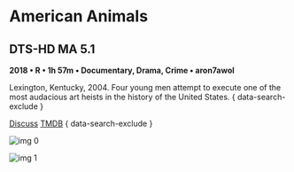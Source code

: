 # American Animals

## DTS-HD MA 5.1

**2018 • R • 1h 57m • Documentary, Drama, Crime • aron7awol**

Lexington, Kentucky, 2004. Four young men attempt to execute one of the most audacious art heists in the history of the United States.
{ data-search-exclude }

[Discuss](https://www.avsforum.com/threads/bass-eq-for-filtered-movies.2995212/post-56701347)  [TMDB](https://www.themoviedb.org/movie/489931)
{ data-search-exclude }

![img 0](https://fanart.tv/fanart/movies/489931/moviethumb/american-animals-5b7d0c1be9f10.jpg)

![img 1](https://i.imgur.com/bqTjVx6.png)


